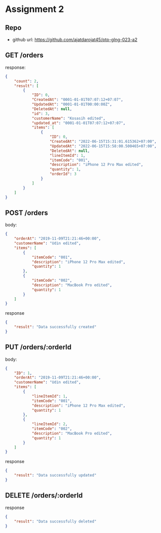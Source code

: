 # Assignment 2

## Repo

- github url: https://github.com/ajatdarojat45/ptp-glng-023-a2

## GET /orders

response:

```json
{
	"count": 2,
	"result": [
		{
			"ID": 0,
			"CreatedAt": "0001-01-01T07:07:12+07:07",
			"UpdatedAt": "0001-01-01T00:00:00Z",
			"DeletedAt": null,
			"id": 3,
			"customerName": "Kosasih edited",
			"updated_at": "0001-01-01T07:07:12+07:07",
			"items": [
				{
					"ID": 0,
					"CreatedAt": "2022-06-15T15:31:01.615362+07:00",
					"UpdatedAt": "2022-06-15T15:58:00.500465+07:00",
					"DeletedAt": null,
					"lineItemId": 1,
					"itemCode": "001",
					"description": "iPhone 12 Pro Max edited",
					"quantity": 1,
					"orderId": 3
				}
			]
		}
	]
}
```

## POST /orders

body:

```json
{
	"orderAt": "2019-11-09T21:21:46+00:00",
	"customerName": "Udin edited",
	"items": [
		{
			"itemCode": "001",
			"description": "iPhone 12 Pro Max edited",
			"quantity": 1
		},
		{
			"itemCode": "002",
			"description": "MacBook Pro edited",
			"quantity": 1
		}
	]
}
```

response

```json
{
	"result": "Data successfully created"
}
```

## PUT /orders/:orderId

body:

```json
{
	"ID": 1,
	"orderAt": "2019-11-09T21:21:46+00:00",
	"customerName": "Udin edited",
	"items": [
		{
			"lineItemId": 1,
			"itemCode": "001",
			"description": "iPhone 12 Pro Max edited",
			"quantity": 1
		},
		{
			"lineItemId": 2,
			"itemCode": "002",
			"description": "MacBook Pro edited",
			"quantity": 1
		}
	]
}
```

response

```json
{
	"result": "Data successfully updated"
}
```

## DELETE /orders/:orderId

response

```json
{
	"result": "Data successfully deleted"
}
```
